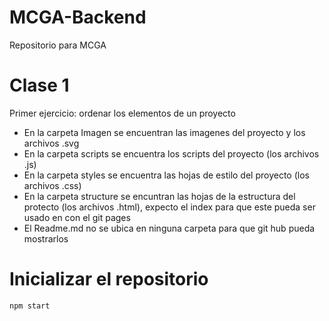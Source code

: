 # MCGA-Backend
Repositorio para MCGA

# Clase 1
Primer ejercicio: ordenar los elementos de un proyecto
- En la carpeta Imagen se encuentran las imagenes del proyecto y los archivos .svg
- En la carpeta scripts se encuentra los scripts del proyecto (los archivos .js)
- En la carpeta styles se encuentra las hojas de estilo del proyecto (los archivos .css)
- En la carpeta structure se encuntran las hojas de la estructura del protecto (los archivos .html), expecto el index para que este pueda ser usado en con el git pages
- El Readme.md no se ubica en ninguna carpeta para que git hub pueda mostrarlos

# Inicializar el repositorio
```npm start ```